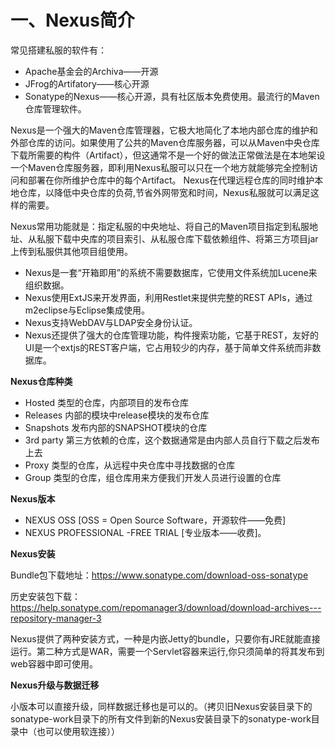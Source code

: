 # 一、Nexus简介

常见搭建私服的软件有：

- Apache基金会的Archiva——开源
- JFrog的Artifatory——核心开源
- Sonatype的Nexus——核心开源，具有社区版本免费使用。最流行的Maven仓库管理软件。

Nexus是一个强大的Maven仓库管理器，它极大地简化了本地内部仓库的维护和外部仓库的访问。如果使用了公共的Maven仓库服务器，可以从Maven中央仓库下载所需要的构件（Artifact），但这通常不是一个好的做法正常做法是在本地架设一个Maven仓库服务器，即利用Nexus私服可以只在一个地方就能够完全控制访问和部署在你所维护仓库中的每个Artifact。 Nexus在代理远程仓库的同时维护本地仓库，以降低中央仓库的负荷,节省外网带宽和时间，Nexus私服就可以满足这样的需要。

Nexus常用功能就是：指定私服的中央地址、将自己的Maven项目指定到私服地址、从私服下载中央库的项目索引、从私服仓库下载依赖组件、将第三方项目jar上传到私服供其他项目组使用。

- Nexus是一套“开箱即用”的系统不需要数据库，它使用文件系统加Lucene来组织数据。 
- Nexus使用ExtJS来开发界面，利用Restlet来提供完整的REST APIs，通过m2eclipse与Eclipse集成使用。 
- Nexus支持WebDAV与LDAP安全身份认证。 
- Nexus还提供了强大的仓库管理功能，构件搜索功能，它基于REST，友好的UI是一个extjs的REST客户端，它占用较少的内存，基于简单文件系统而非数据库。

**Nexus仓库种类**

- Hosted 类型的仓库，内部项目的发布仓库
- Releases 内部的模块中release模块的发布仓库
- Snapshots 发布内部的SNAPSHOT模块的仓库
- 3rd party 第三方依赖的仓库，这个数据通常是由内部人员自行下载之后发布上去
- Proxy 类型的仓库，从远程中央仓库中寻找数据的仓库
- Group 类型的仓库，组仓库用来方便我们开发人员进行设置的仓库

**Nexus版本**
- NEXUS OSS [OSS = Open Source Software，开源软件——免费]
- NEXUS PROFESSIONAL -FREE TRIAL [专业版本——收费]。

**Nexus安装**

Bundle包下载地址：https://www.sonatype.com/download-oss-sonatype

历史安装包下载：https://help.sonatype.com/repomanager3/download/download-archives---repository-manager-3

Nexus提供了两种安装方式，一种是内嵌Jetty的bundle，只要你有JRE就能直接运行。第二种方式是WAR，需要一个Servlet容器来运行,你只须简单的将其发布到web容器中即可使用。

**Nexus升级与数据迁移**

小版本可以直接升级，同样数据迁移也是可以的。（拷贝旧Nexus安装目录下的sonatype-work目录下的所有文件到新的Nexus安装目录下的sonatype-work目录中（也可以使用软连接））
